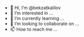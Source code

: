 - 👋 Hi, I’m @bekzatkalilov
- 👀 I’m interested in ...
- 🌱 I’m currently learning ...
- 💞️ I’m looking to collaborate on ...
- 📫 How to reach me ...

<!---
bekzatkalilov/bekzatkalilov is a ✨ special ✨ repository because its `README.md` (this file) appears on your GitHub profile.
You can click the Preview link to take a look at your changes.
--->
